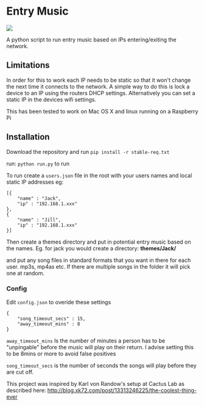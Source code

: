 # Entry Music 

![](http://i.imgur.com/sIMR3FW.png)

A python script to run entry music based on IPs entering/exiting the network. 

## Limitations
In order for this to work each IP needs to be static so that it won't change the next time it connects to the network. A simple way to do this is lock a device to an IP using the routers DHCP settings. Alternatively you can set a static IP in the devices wifi settings.

This has been tested to work on Mac OS X and linux running on a Raspberry Pi

## Installation
Download the repository and run 
``pip install -r stable-req.txt``    

run: ```python run.py``` to run

To run create a ```users.json``` file in the root with your users names and local static IP addresses eg:
```
[{
	"name" : "Jack",
	"ip" : "192.168.1.xxx"		
},
{ 
	"name" : "Jill",
	"ip" : "192.168.1.xxx"		
}]
```

Then create a themes directory and put in potential entry music based on the names. Eg. for jack you would create a directory: **themes/Jack/**

and put any song files in standard formats that you want in there for each user. mp3s, mp4as etc.
If there are multiple songs in the folder it will pick one at random.

### Config

Edit ``config.json`` to overide these settings
```
{ 	
	"song_timeout_secs" : 15,
	"away_timeout_mins" : 8
}
```

``away_timeout_mins`` Is the number of minutes a person has to be "unpingable" before the music will play on their return. I advise setting this to be 8mins or more to avoid false positives

``song_timeout_secs`` is the number of seconds the songs will play before they are cut off.


This project was inspired by Karl von Randow's setup at Cactus Lab as described here:
http://blog.xk72.com/post/13313246225/the-coolest-thing-ever
